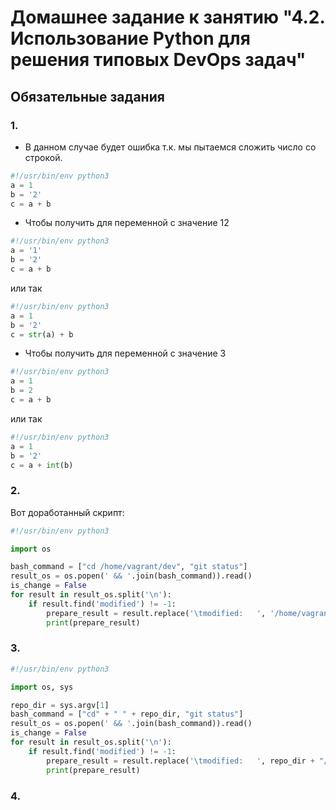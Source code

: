 # Домашнее задание к занятию "4.2. Использование Python для решения типовых DevOps задач"

## Обязательные задания

### 1. 

- В данном случае будет ошибка т.к. мы пытаемся сложить число со строкой.
```python
#!/usr/bin/env python3
a = 1
b = '2'
c = a + b
```
- Чтобы получить для переменной c значение 12
```python
#!/usr/bin/env python3
a = '1'
b = '2'
c = a + b
```
или так
```python
#!/usr/bin/env python3
a = 1
b = '2'
c = str(a) + b
```
- Чтобы получить для переменной c значение 3
```python
#!/usr/bin/env python3
a = 1
b = 2
c = a + b
```
или так
```python
#!/usr/bin/env python3
a = 1
b = '2'
c = a + int(b)
```
### 2.

Вот доработанный скрипт:
```python
#!/usr/bin/env python3

import os

bash_command = ["cd /home/vagrant/dev", "git status"]
result_os = os.popen(' && '.join(bash_command)).read()
is_change = False
for result in result_os.split('\n'):
    if result.find('modified') != -1:
        prepare_result = result.replace('\tmodified:   ', '/home/vagrant/dev/')
        print(prepare_result)
```

### 3.
```python
#!/usr/bin/env python3

import os, sys

repo_dir = sys.argv[1]
bash_command = ["cd" + " " + repo_dir, "git status"]
result_os = os.popen(' && '.join(bash_command)).read()
is_change = False
for result in result_os.split('\n'):
    if result.find('modified') != -1:
        prepare_result = result.replace('\tmodified:   ', repo_dir + "/")
        print(prepare_result)
```

### 4.